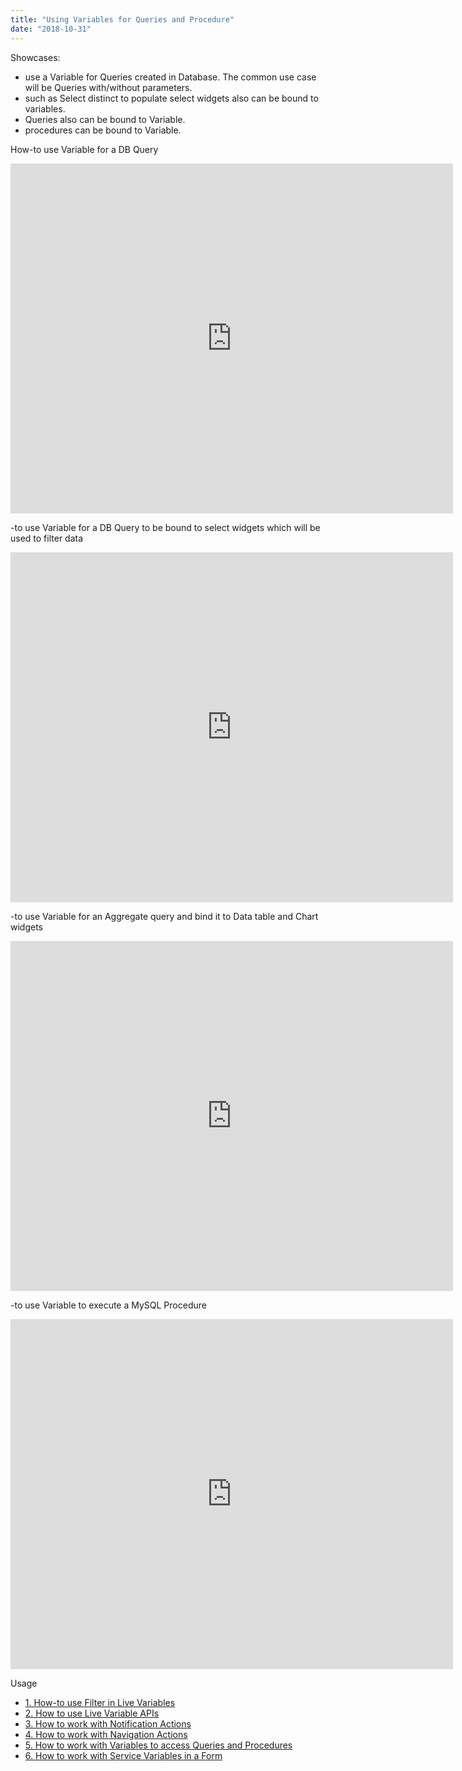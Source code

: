 ```yaml
---
title: "Using Variables for Queries and Procedure"
date: "2018-10-31"
---
```


Showcases:

- use a Variable for Queries created in Database. The common use case will be Queries with/without parameters.
- such as Select distinct to populate select widgets also can be bound to variables.
- Queries also can be bound to Variable.
- procedures can be bound to Variable.

How-to use Variable for a DB Query

<iframe width="708" height="560" src="https://docs.google.com/presentation/d/e/2PACX-1vTAR3Ez7UT0Ny3PX_UqX3d7BrRDPy9wSMU0HrlRx6Q0Z6KtfpMpeYaCOhcarOmkg-gTHOuaW3XHNYVQ/embed?start=false&amp;loop=false&amp;delayms=3000" frameborder="0" allowfullscreen="allowfullscreen" mozallowfullscreen="mozallowfullscreen" webkitallowfullscreen="webkitallowfullscreen"></iframe>

\-to use Variable for a DB Query to be bound to select widgets which will be used to filter data

<iframe width="708" height="560" src="https://docs.google.com/presentation/d/e/2PACX-1vRKsMscPzNZzwc2MPxHFc5lWNqMN-Rn9-q5v2gdiBCt70OByy9kRItHiQHeRoy0D-g3C_2HSFJCfedS/embed?start=false&amp;loop=false&amp;delayms=3000" frameborder="0" allowfullscreen="allowfullscreen" mozallowfullscreen="mozallowfullscreen" webkitallowfullscreen="webkitallowfullscreen"></iframe>

\-to use Variable for an Aggregate query and bind it to Data table and Chart widgets

<iframe width="708" height="560" src="https://docs.google.com/presentation/d/e/2PACX-1vSB7370HWiWHVsUVqlawR5sRGafM50p5eD3iAtSOcGb2saV5XQMXKcfjavDVY8pS28s08n9phsPNzmL/embed?start=false&amp;loop=false&amp;delayms=3000" frameborder="0" allowfullscreen="allowfullscreen" mozallowfullscreen="mozallowfullscreen" webkitallowfullscreen="webkitallowfullscreen"></iframe>

\-to use Variable to execute a MySQL Procedure

<iframe width="708" height="560" src="https://docs.google.com/presentation/d/e/2PACX-1vTrHZPL95VFzUS-E0QN6xTRGVUafn8EfNkWKUd5fHQmz9tZXxVTYLrO94RYlImGe-0T0ZB9CxnL6O07/embed?start=false&amp;loop=false&amp;delayms=3000" frameborder="0" allowfullscreen="allowfullscreen" mozallowfullscreen="mozallowfullscreen" webkitallowfullscreen="webkitallowfullscreen"></iframe>

Usage

- [1\. How-to use Filter in Live Variables](/learn/how-tos/using-filter-conditions-variable/)
- [2\. How to use Live Variable APIs](/learn/how-tos/using-live-variable-apis/)
- [3\. How to work with Notification Actions](/learn/how-tos/using-notification-actions/)
- [4\. How to work with Navigation Actions](/learn/how-tos/using-navigation-action/)
- [5\. How to work with Variables to access Queries and Procedures](#)
- [6\. How to work with Service Variables in a Form](/learn/how-tos/using-service-variable-form/)
